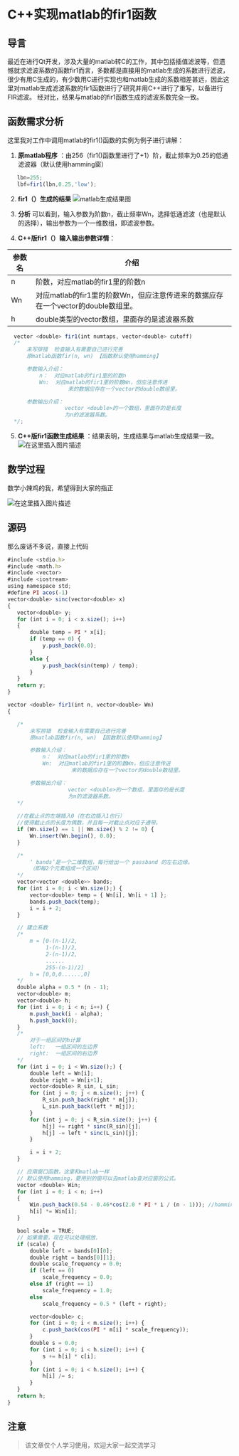 # C++实现matlab的fir1函数

## 导言

最近在进行Qt开发，涉及大量的matlab转C的工作，其中包括插值滤波等，但遗憾就求滤波系数的函数fir1而言，多数都是直接用的matlab生成的系数进行滤波，很少有用C生成的，有少数用C进行实现也和matlab生成的系数相差甚远，因此这里对matlab生成滤波系数的fir1函数进行了研究并用C++进行了重写，以备进行FIR滤波。
	经对比，结果与matlab的fir1函数生成的滤波系数完全一致。

## 函数需求分析

这里我对工作中调用matlab的fir1()函数的实例为例子进行讲解：
 1. **原matlab程序** ：由256（fir1()函数里进行了+1）阶，截止频率为0.25的低通滤波器（默认使用hamming窗）
 ```javascript
	lbn=255;
	lbf=fir1(lbn,0.25,'low');
```
 2. **fir1（）生成的结果** 
![matlab生成结果图](https://img-blog.csdnimg.cn/2482604f712a4052ab206be4ab061988.png#pic_center)
 3. **分析**
 可以看到，输入参数为阶数n，截止频率Wn，选择低通滤波（也是默认的选择），输出参数为一个一维数组，即滤波参数。 


 4.  **C++版fir1（）输入输出参数详情**：


参数名| 介绍
-------- | -----
n| 阶数，对应matlab的fir1里的阶数n
Wn| 对应matlab的fir1里的阶数Wn，但应注意传进来的数据应存在一个vector的double数组里。
h  | double类型的vector数组，里面存的是滤波器系数
  ```javascript
	vector <double> fir1(int numtaps, vector<double> cutoff)
	/*
		未写排错  检查输入有需要自己进行完善
		原matlab函数fir(n, wn)	【函数默认使用hamming】

		参数输入介绍：
			n：  对应matlab的fir1里的阶数n
			Wn:  对应matlab的fir1里的阶数Wn，但应注意传进
					 来的数据应存在一个vector的double数组里。

		参数输出介绍：
					vector <double>的一个数组，里面存的是长度
					为n的滤波器系数。
	*/;
```
5. **C++版fir1函数生成结果** ：结果表明，生成结果与matlab生成结果一致。
![在这里插入图片描述](https://img-blog.csdnimg.cn/b69f3f230d02466089aa151ea7703dac.png?x-oss-process=image/watermark,type_ZmFuZ3poZW5naGVpdGk,shadow_10,text_aHR0cHM6Ly9ibG9nLmNzZG4ubmV0L3FxXzQ3ODk4MTk4,size_16,color_FFFFFF,t_70#pic_center=30x30)



## 数学过程
数学小辣鸡的我，希望得到大家的指正

![在这里插入图片描述](https://img-blog.csdnimg.cn/271d673e39e74e0690d655e1e8b15b41.jpg?x-oss-process=image/watermark,type_ZmFuZ3poZW5naGVpdGk,shadow_10,text_aHR0cHM6Ly9ibG9nLmNzZG4ubmV0L3FxXzQ3ODk4MTk4,size_16,color_FFFFFF,t_70#pic_center)


## 源码

那么废话不多说，直接上代码
 ```javascript
 #include <stdio.h>
#include <math.h>
#include <vector>
#include <iostream>
using namespace std;
 #define PI acos(-1)
vector<double> sinc(vector<double> x)
{
	vector<double> y;
	for (int i = 0; i < x.size(); i++)
	{
		double temp = PI * x[i];
		if (temp == 0) {
			y.push_back(0.0);
		}
		else {
			y.push_back(sin(temp) / temp);
		}
	}
	return y;
}

vector <double> fir1(int n, vector<double> Wn)
{

	/*
		未写排错  检查输入有需要自己进行完善
		原matlab函数fir(n, wn)	【函数默认使用hamming】

		参数输入介绍：
			n：  对应matlab的fir1里的阶数n
			Wn:  对应matlab的fir1里的阶数Wn，但应注意传进
					 来的数据应存在一个vector的double数组里。

		参数输出介绍：
					vector <double>的一个数组，里面存的是长度
					为n的滤波器系数。
	*/
	
	//在截止点的左端插入0（在右边插入1也行）
	//使得截止点的长度为偶数，并且每一对截止点对应于通带。
	if (Wn.size() == 1 || Wn.size() % 2 != 0) {
		Wn.insert(Wn.begin(), 0.0);
	}

	/*
		‘ bands’是一个二维数组，每行给出一个 passband 的左右边缘。
		（即每2个元素组成一个区间）
	*/
	vector<vector <double>> bands;
	for (int i = 0; i < Wn.size();) {
		vector<double> temp = { Wn[i], Wn[i + 1] };
		bands.push_back(temp);
		i = i + 2;
	}

	// 建立系数
	/*
		m = [0-(n-1)/2,
			 1-(n-1)/2,
			 2-(n-1)/2,
			 ......
			 255-(n-1)/2]
		h = [0,0,0......,0]
	*/
	double alpha = 0.5 * (n - 1);
	vector<double> m;
	vector<double> h;
	for (int i = 0; i < n; i++) {
		m.push_back(i - alpha);
		h.push_back(0);
	}
	/*
		对于一组区间的h计算
		left:	一组区间的左边界
		right:  一组区间的右边界
	*/
	for (int i = 0; i < Wn.size();) {
		double left = Wn[i];
		double right = Wn[i+1];
		vector<double> R_sin, L_sin;
		for (int j = 0; j < m.size(); j++) {
			R_sin.push_back(right * m[j]);
			L_sin.push_back(left * m[j]);
		}
		for (int j = 0; j < R_sin.size(); j++) {
			h[j] += right * sinc(R_sin)[j];
			h[j] -= left * sinc(L_sin)[j];
		}

		i = i + 2;
	}

	// 应用窗口函数，这里和matlab一样
	// 默认使用hamming，要用别的窗可以去matlab查对应窗的公式。
	vector <double> Win;
	for (int i = 0; i < n; i++)
	{
		Win.push_back(0.54 - 0.46*cos(2.0 * PI * i / (n - 1)));	//hamming窗系数计算公式
		h[i] *= Win[i];
	}

	bool scale = TRUE;
	// 如果需要，现在可以处理缩放.
	if (scale) {
		double left = bands[0][0];
		double right = bands[0][1];
		double scale_frequency = 0.0;
		if (left == 0)
			scale_frequency = 0.0;
		else if (right == 1)
			scale_frequency = 1.0;
		else
			scale_frequency = 0.5 * (left + right);

		vector<double> c;
		for (int i = 0; i < m.size(); i++) {
			c.push_back(cos(PI * m[i] * scale_frequency));
		}
		double s = 0.0;
		for (int i = 0; i < h.size(); i++) {
			s += h[i] * c[i];
		}
		for (int i = 0; i < h.size(); i++) {
			h[i] /= s;
		}
	}
	return h;
}
```

## 注意
> 该文章仅个人学习使用，欢迎大家一起交流学习
